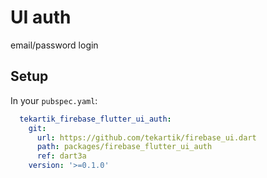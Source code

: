# UI auth

email/password login

## Setup

In your `pubspec.yaml`:

```yaml
  tekartik_firebase_flutter_ui_auth:
    git:
      url: https://github.com/tekartik/firebase_ui.dart
      path: packages/firebase_flutter_ui_auth
      ref: dart3a
    version: '>=0.1.0'
```
